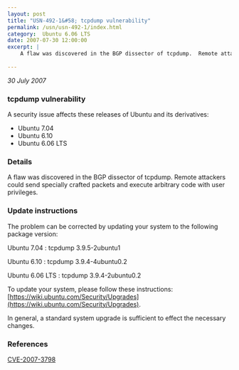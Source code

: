 ```yaml
---
layout: post
title: "USN-492-1&#58; tcpdump vulnerability"
permalink: /usn/usn-492-1/index.html
category:  Ubuntu 6.06 LTS
date: 2007-07-30 12:00:00
excerpt: |
    A flaw was discovered in the BGP dissector of tcpdump.  Remote attackers could send specially crafted packets and execute arbitrary code with user privileges.
    
--- 
```

 
 

*30 July 2007*

### tcpdump vulnerability

A security issue affects these releases of Ubuntu and its derivatives:

* Ubuntu 7.04
* Ubuntu 6.10
* Ubuntu 6.06 LTS

### Details

A flaw was discovered in the BGP dissector of tcpdump. Remote attackers could send specially crafted packets and execute arbitrary code with user privileges.

### Update instructions

The problem can be corrected by updating your system to the following package version:

Ubuntu 7.04
 : tcpdump <span>3.9.5-2ubuntu1</span>

Ubuntu 6.10
 : tcpdump <span>3.9.4-4ubuntu0.2</span>

Ubuntu 6.06 LTS
 : tcpdump <span>3.9.4-2ubuntu0.2</span>

To update your system, please follow these instructions: [https://wiki.ubuntu.com/Security/Upgrades](https://wiki.ubuntu.com/Security/Upgrades).

In general, a standard system upgrade is sufficient to effect the necessary changes.

### References

 
 [CVE-2007-3798](http://people.ubuntu.com/~ubuntu-security/cve/CVE-2007-3798)
 


